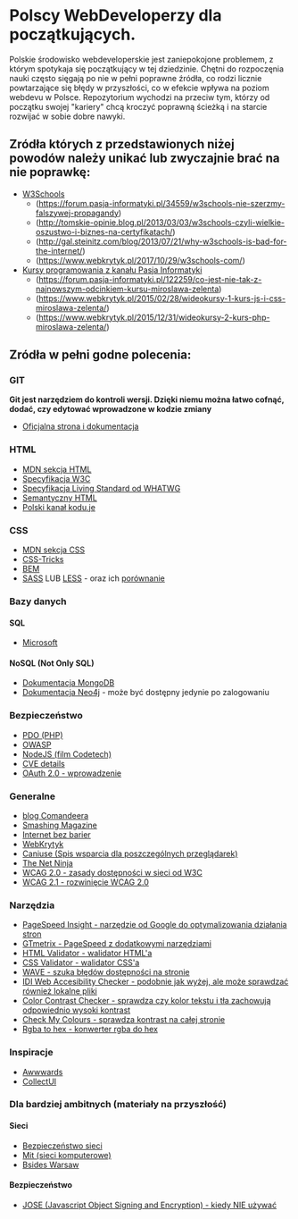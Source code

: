 # Polscy WebDeveloperzy dla początkujących.

Polskie środowisko webdeveloperskie jest zaniepokojone problemem, z którym spotykaja się początkujący w tej dziedzinie.
Chętni do rozpoczęnia nauki często sięgają po nie w pełni poprawne źródła, co rodzi licznie powtarzające się błędy w przyszłości, co w efekcie wpływa na poziom webdevu w Polsce. Repozytorium wychodzi na przeciw tym, którzy od początku swojej "kariery" chcą kroczyć poprawną ścieżką i na starcie rozwijać w sobie dobre nawyki.

## Zródła których z przedstawionych niżej powodów należy unikać lub zwyczajnie brać na nie poprawkę:

* [W3Schools](https://www.w3schools.com/)
  * (https://forum.pasja-informatyki.pl/34559/w3schools-nie-szerzmy-falszywej-propagandy)
  * (http://tomskie-opinie.blog.pl/2013/03/03/w3schools-czyli-wielkie-oszustwo-i-biznes-na-certyfikatach/)
  * (http://gal.steinitz.com/blog/2013/07/21/why-w3schools-is-bad-for-the-internet/)
  * (https://www.webkrytyk.pl/2017/10/29/w3schools-com/)
* [Kursy programowania z kanału Pasja Informatyki](https://www.youtube.com/user/MiroslawZelent)
  * (https://forum.pasja-informatyki.pl/122259/co-jest-nie-tak-z-najnowszym-odcinkiem-kursu-miroslawa-zelenta)
  * (https://www.webkrytyk.pl/2015/02/28/wideokursy-1-kurs-js-i-css-miroslawa-zelenta/)
  * (https://www.webkrytyk.pl/2015/12/31/wideokursy-2-kurs-php-miroslawa-zelenta/)

## Zródła w pełni godne polecenia:

### GIT

**Git jest narzędziem do kontroli wersji. Dzięki niemu można łatwo cofnąć, dodać, czy edytować wprowadzone w kodzie zmiany**

* [Oficjalna strona i dokumentacja](https://git-scm.com/)

### HTML

* [MDN sekcja HTML](https://developer.mozilla.org/en-US/docs/Learn/HTML)
* [Specyfikacja W3C](https://w3c.github.io/html/introduction.html#introduction)
* [Specyfikacja Living Standard od WHATWG](https://html.spec.whatwg.org/multipage/)
* [Semantyczny HTML](http://tutorials.comandeer.pl/html5-blog.html)
* [Polski kanał kodu.je](https://www.youtube.com/playlist?list=PL5nf3UIj1JtUwEgjEPo9LurVKKX5bH1IP)

### CSS

* [MDN sekcja CSS](https://developer.mozilla.org/en-US/docs/Web/CSS)
* [CSS-Tricks](https://css-tricks.com/)
* [BEM](http://getbem.com/)
* [SASS](http://sass-lang.com/) LUB [LESS](http://lesscss.org/) - oraz ich [porównanie](https://css-tricks.com/sass-vs-less/)

### Bazy danych

#### SQL

* [Microsoft](https://docs.microsoft.com/en-us/sql/)

#### NoSQL (Not Only SQL)

* [Dokumentacja MongoDB](https://docs.mongodb.com/)
* [Dokumentacja Neo4j](https://neo4j.com/sandbox-v2/?ref=product) - może być dostępny jedynie po zalogowaniu

### Bezpieczeństwo
* [PDO (PHP)](https://phpdelusions.net/pdo)
* [OWASP](https://www.owasp.org/index.php/Main_Page)
* [NodeJS (film Codetech)](https://www.youtube.com/watch?v=0dgmeTy7X3I)
* [CVE details](https://www.cvedetails.com/)
* [OAuth 2.0 - wprowadzenie](https://sekurak.pl/oauth-2-0-jak-dziala-jak-testowac-problemy-bezpieczenstwa/)

### Generalne

* [blog Comandeera](https://blog.comandeer.pl)
* [Smashing Magazine](https://www.smashingmagazine.com/)
* [Internet bez barier](http://internet-bez-barier.com/)
* [WebKrytyk](https://www.webkrytyk.pl/)
* [Caniuse (Spis wsparcia dla poszczególnych przeglądarek)](https://caniuse.com/)
* [The Net Ninja](https://www.youtube.com/channel/UCW5YeuERMmlnqo4oq8vwUpg)
* [WCAG 2.0 - zasady dostępności w sieci od W3C](https://www.w3.org/TR/WCAG20/)
* [WCAG 2.1 - rozwinięcie WCAG 2.0](https://www.w3.org/TR/WCAG21/)

### Narzędzia
* [PageSpeed Insight - narzędzie od Google do optymalizowania działania stron](https://developers.google.com/speed/pagespeed/insights/?hl=pl)
* [GTmetrix - PageSpeed z dodatkowymi narzędziami](https://gtmetrix.com/)
* [HTML Validator - walidator HTML'a](https://validator.w3.org/)
* [CSS Validator - walidator CSS'a](https://jigsaw.w3.org/css-validator/)
* [WAVE - szuka błędów dostępności na stronie](https://wave.webaim.org/)
* [IDI Web Accesibility Checker - podobnie jak wyżej, ale może sprawdzać również lokalne pliki](https://achecker.ca/checker/index.php)
* [Color Contrast Checker - sprawdza czy kolor tekstu i tła zachowują odpowiednio wysoki kontrast](https://webaim.org/resources/contrastchecker/)
* [Check My Colours - sprawdza kontrast na całej stronie](http://www.checkmycolours.com/)
* [Rgba to hex - konwerter rgba do hex](https://tdekoning.github.io/rgba-converter/)

### Inspiracje

* [Awwwards](https://www.awwwards.com/)
* [CollectUI](http://collectui.com/)

### Dla bardziej ambitnych (materiały na przyszłość)

#### Sieci

* [Bezpieczeństwo sieci](https://www.youtube.com/watch?v=BZTWXl9QNK8)
* [Mit (sieci komputerowe)](https://www.youtube.com/watch?v=QOtA76ga_fY)
* [Bsides Warsaw](https://www.youtube.com/channel/UCexBIw_UJOz-H1PD9I9zkGw/videos)

#### Bezpieczeństwo

* [JOSE (Javascript Object Signing and Encryption) - kiedy NIE używać](https://paragonie.com/blog/2017/03/jwt-json-web-tokens-is-bad-standard-that-everyone-should-avoid)
